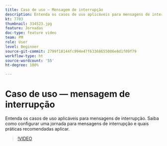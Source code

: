 ```yaml
---
title: Caso de uso — Mensagem de interrupção
description: Entenda os casos de uso aplicáveis para mensagens de interrupção. Saiba como configurar uma jornada para mensagens de interrupção e quais práticas recomendadas aplicar.
kt: 7703
thumbnail: 334523.jpg
feature: Jornadas
doc-type: feature video
team: PM
role: User
level: Beginner
source-git-commit: 2799f18144fc994e47f63368655006e8d1f09f79
workflow-type: ht
source-wordcount: '55'
ht-degree: 100%

---
```


# Caso de uso — mensagem de interrupção

Entenda os casos de uso aplicáveis para mensagens de interrupção. Saiba como configurar uma jornada para mensagens de interrupção e quais práticas recomendadas aplicar.

>[!VIDEO](https://video.tv.adobe.com/v/334523?quality=12)
